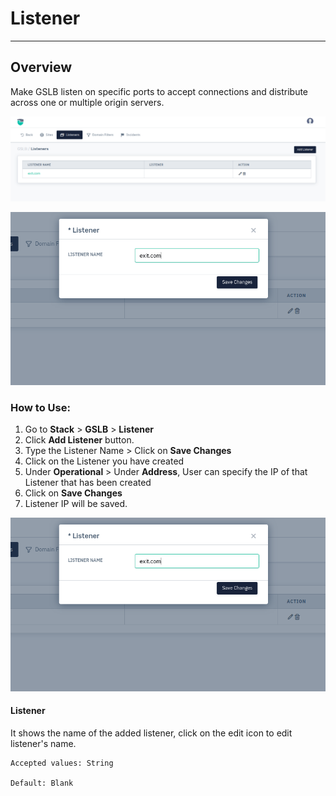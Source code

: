 # Listener

---

## Overview

Make GSLB listen on specific ports to accept connections and distribute across one or multiple origin servers.

![listener](/img/gslb/v8/listener_1.png)

![listener](/img/gslb/v8/listener_2.png)

### How to Use:
1. Go to  **Stack** > **GSLB** > **Listener**
2. Click **Add Listener** button.
3. Type the Listener Name > Click on **Save Changes**
4. Click on the Listener you have created
5. Under **Operational** > Under **Address**, User can specify the IP of that Listener that has been created
6. Click on **Save Changes**
7. Listener IP will be saved.


![listener](/img/gslb/v8/listener_2.png)

#### **Listener**

It shows the name of the added listener, click on the edit icon to edit listener's name.

    Accepted values: String

    Default: Blank
